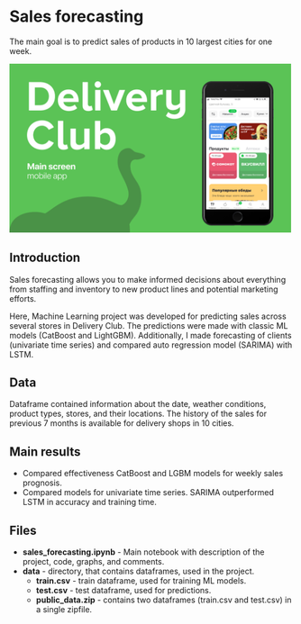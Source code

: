 # Sales forecasting
The main goal is to predict sales of products in 10 largest cities for one week.
<div>
<img src="./data/picture.png" width="500"/>
</div>

## Introduction
Sales forecasting allows you to make informed decisions about everything from staffing and inventory to new product lines and potential marketing efforts. 

Here, Machine Learning project was developed for predicting sales across several stores in Delivery Club. The predictions were made with classic ML models (CatBoost and LightGBM). Additionally, I made forecasting of clients (univariate time series) and compared auto regression model (SARIMA) with LSTM.

## Data
Dataframe contained information about the date, weather conditions, product types, stores, and their locations. The history of the sales for previous 7 months is available for delivery shops in 10 cities.  

## Main results
- Compared effectiveness CatBoost and LGBM models for weekly sales prognosis.
- Compared models for univariate time series. SARIMA outperformed LSTM in accuracy and training time.

## Files
- **sales_forecasting.ipynb** - Main notebook with description of the project, code, graphs, and comments.
- **data** - directory, that contains dataframes, used in the project.
    -  **train.csv** - train dataframe, used for training ML models.
    -  **test.csv** - test dataframe, used for predictions.
    -  **public_data.zip** - contains two dataframes (train.csv and test.csv) in a single zipfile.

